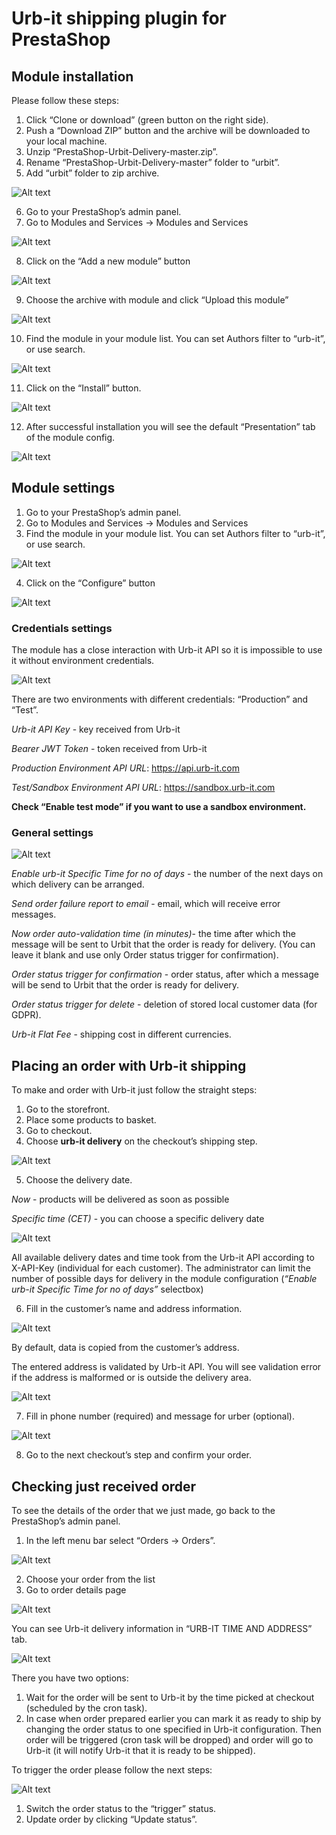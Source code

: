 # Urb-it shipping plugin for PrestaShop

## Module installation


Please follow these steps:


1. Click “Clone or download” (green button on the right side).
2. Push a “Download ZIP” button and the archive will be downloaded to your local machine.
3. Unzip “PrestaShop-Urbit-Delivery-master.zip”.
4. Rename “PrestaShop-Urbit-Delivery-master” folder to “urbit”.
5. Add “urbit” folder to zip archive.

![Alt text](/doc/images/image1.png?raw=true)

6. Go to your PrestaShop’s admin panel.
7. Go to Modules and Services -> Modules and Services

![Alt text](/doc/images/image17.png?raw=true)

8. Click on the “Add a new module” button

![Alt text](/doc/images/image5.png?raw=true)

9. Choose the archive with module and click “Upload this module”

![Alt text](/doc/images/image14.png?raw=true)

10. Find the module in your module list. You can set Authors filter to “urb-it”, or use search.

![Alt text](/doc/images/image13.png?raw=true)

11. Click on the “Install” button.

![Alt text](/doc/images/image15.png?raw=true)

12. After successful installation you will see the default “Presentation” tab of the module config.

![Alt text](/doc/images/image12.png?raw=true)



## Module settings

1. Go to your PrestaShop’s admin panel.
2. Go to Modules and Services -> Modules and Services
3. Find the module in your module list. You can set Authors filter to “urb-it”, or use search.

![Alt text](/doc/images/image4.png?raw=true)

4. Click on the “Configure” button

![Alt text](/doc/images/image6.png?raw=true)




### Credentials settings

The module has a close interaction with Urb-it API so it is impossible to use it without environment credentials. 

![Alt text](/doc/images/image18.png?raw=true)

There are two environments with different credentials: “Production” and “Test”.

*Urb-it API Key* - key received from Urb-it

*Bearer JWT Token* - token received from Urb-it

*Production Environment API URL*:  https://api.urb-it.com

*Test/Sandbox Environment API URL*:  https://sandbox.urb-it.com

**Check “Enable test mode” if you want to use a sandbox environment.**


### General settings

![Alt text](/doc/images/image18.png?raw=true)


*Enable urb-it Specific Time for no of days* - the number of the next days on which delivery can be arranged.

*Send order failure report to email* - email, which will receive error messages.

*Now order auto-validation time (in minutes)*- the time after which the message will be sent to Urbit that the order is ready for delivery. (You can leave it blank and use only Order status trigger for confirmation).

*Order status trigger for confirmation* - order status, after which a message will be send to Urbit that the order is ready for delivery.

*Order status trigger for delete* - deletion of stored local customer data (for GDPR).

*Urb-it Flat Fee* - shipping cost in different currencies.



## Placing an order with Urb-it shipping

To make and order with Urb-it just follow the straight steps:

1. Go to the storefront.
2. Place some products to basket.
3. Go to checkout.
4. Choose **urb-it delivery** on the checkout’s shipping step.

![Alt text](/doc/images/image18.png?raw=true)

5. Choose the delivery date.

*Now* - products will be delivered as soon as possible

*Specific time (CET)* - you can choose a specific delivery date 

![Alt text](/doc/images/image10.png?raw=true)

All available delivery dates and time took from the Urb-it API according to X-API-Key (individual for each customer). The administrator can limit the number of possible days for delivery in the module configuration (*“Enable urb-it Specific Time for no of days”* selectbox)


6. Fill in the customer’s name and address information.

![Alt text](/doc/images/image9.png?raw=true)

By default, data is copied from the customer’s address.

The entered address is validated by Urb-it API. You will see validation error if the address is malformed or is outside the delivery area.

![Alt text](/doc/images/image8.png?raw=true)


7. Fill in phone number (required) and message for urber (optional).

![Alt text](/doc/images/image19.png?raw=true)

8. Go to the next checkout’s step and confirm your order. 





## Checking just received order

To see the details of the order that we just made, go back to the PrestaShop’s admin panel.

1. In the left menu bar select “Orders -> Orders”.

![Alt text](/doc/images/image2.png?raw=true)

2. Choose your order from the list 
3. Go to order details page

![Alt text](/doc/images/image21.png?raw=true)


You can see Urb-it delivery information in “URB-IT TIME AND ADDRESS” tab.

![Alt text](/doc/images/image20.png?raw=true)

There you have two options:
1. Wait for the order will be sent to Urb-it by the time picked at checkout (scheduled by the cron task).
2. In case when order prepared earlier you can mark it as ready to ship by changing the order status to one specified in Urb-it configuration. Then order will be triggered (cron task will be dropped) and order will go to Urb-it (it will notify Urb-it that it is ready to be shipped).

To trigger the order please follow the next steps:

![Alt text](/doc/images/image16.png?raw=true)

1. Switch the order status to the “trigger” status.
1. Update order by clicking “Update status”.






